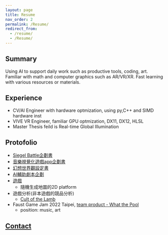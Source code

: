 ```yaml
---
layout: page
title: Resume
nav_order: 2
permalink: /Resume/
redirect_from:
  - /resume/
  - /Resume/
---
```


## Summary
Using AI to support daily work such as productive tools, coding, art.  
Familiar with math and computer graphics such as AR/VR/XR.
Fast learning with various resources or materials.

## Experience
* CV/AI Engineer with hardware optmization, using py,C++ and SIMD hardware inst
* VIVE VR Engineer, familiar GPU optmization, DX11, DX12, HLSL
* Master Thesis feild is Real-time Global Illumination

## Protofolio
* [Siegel Battle企劃書](/SettingBook/resume/Siegel%20Battle/)
* [音樂視覺化遊戲app企劃書](https://github.com/posetmage/-app-)
* [幻想世界觀設定書](/SettingBook/)
* [AI輔助劇本企劃](/StM4H4/)
* [遊戲](https://youtu.be/M7fq31j2F1I)
  * 隨機生成地圖的2D platform
* 遊戲分析(非本遊戲的競品分析)
  * [Cult of the Lamb](/SettingBook/resume/CompetitiveAnalysis/Cult%20of%20the%20Lamb/)
* Faust Game Jam 2022 Taipei, [team product - What the Pool](https://yanagiragi.itch.io/what-the-pool)
  * position: music, art

## [Contact](/Contact)
